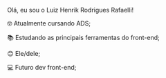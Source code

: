 Olá, eu sou o Luiz Henrik Rodrigues Rafaelli!

🤓 Atualmente cursando ADS; 

📚 Estudando as principais ferramentas do front-end;

😊 Ele/dele;

💻 Futuro dev front-end;
